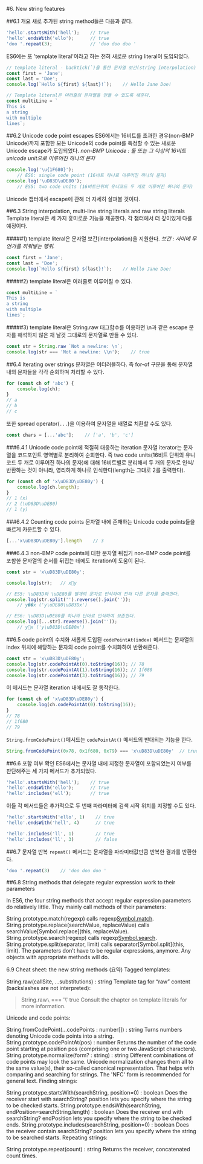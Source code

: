 #6. New string features

##6.1 개요
새로 추가된 string method들은 다음과 같다.
```js
'hello'.startsWith('hell');    // true
'hello'.endsWith('ello');      // true
'doo '.repeat(3);              // 'doo doo doo '
```

ES6에는 또 'template literal'이라고 하는 전혀 새로운 string literal이 도입되었다.

```js
// template literal - backtick(`)을 통한 문자열 보간(string interpolation)
const first = 'Jane';
const last = 'Doe';
console.log(`Hello ${first} ${last}!`);    // Hello Jane Doe!

// Template literal은 여러줄의 문자열을 만들 수 있도록 해준다.
const multiLine = `
This is
a string
with multiple
lines`;
```


##6.2 Unicode code point escapes
ES6에서는 16비트를 초과한 경우(non-BMP Unicode)까지 포함한 모든 Unicode의 code point를 특정할 수 있는 새로운 Unicode escape가 도입되었다.
_non-BMP Unicode : 둘 또는 그 이상의 16비트 unicode unit으로 이루어진 하나의 문자_

```js
console.log('\u{1F680}'); 
    // ES6: single code point (16비트 하나로 이루어진 하나의 문자)
console.log('\uD83D\uDE80');
    // ES5: two code units (16비트단위의 유니코드 두 개로 이루어진 하나의 문자)
```
Unicode 챕터에서 escape에 관해 더 자세히 살펴볼 것이다.


##6.3 String interpolation, multi-line string literals and raw string literals
Template literal은 세 가지 흥미로운 기능을 제공한다. 각 챕터에서 더 깊이있게 다룰 예정이다.

#####1) template literal은 문자열 보간(interpolation)을 지원한다.
_보간 : 사이에 무언가를 끼워넣는 행위._
```js
const first = 'Jane';
const last = 'Doe';
console.log(`Hello ${first} ${last}!`);    // Hello Jane Doe!
```

#####2) template literal은 여러줄로 이루어질 수 있다.
```js
const multiLine = `
This is
a string
with multiple
lines`;
```

#####3) template literal은 String.raw 태그함수를 이용하면 \n과 같은 escape 문자를 해석하지 않은 채 날것 그대로의 문자열로 만들 수 있다.
```js
const str = String.raw `Not a newline: \n`;
console.log(str === 'Not a newline: \\n');    // true
```

##6.4 Iterating over strings
문자열은 이터러블하다. 즉 for-of 구문을 통해 문자열 내의 문자들을 각각 순회하며 처리할 수 있다.
```js
for (const ch of 'abc') {
    console.log(ch);
}
// a
// b
// c
```

또한 spread operator(`...`)을 이용하여 문자열을 배열로 치환할 수도 있다.
```js
const chars = [...'abc'];    // ['a', 'b', 'c']
```


###6.4.1 Unicode code point에 적절히 대응하는 iteration
문자열 iterator는 문자열을 코드포인트 영역별로 분리하여 순회한다. 즉 two code units(16비트 단위의 유니코드 두 개로 이루어진 하나의 문자)에 대해 16비트별로 분리해서 두 개의 문자로 인식/반환하는 것이 아니라, 영리하게 하나로 인식한다(length는 그대로 2를 출력한다).
```js
for (const ch of 'x\uD83D\uDE80y') {
    console.log(ch.length);
}
// 1 (x)
// 2 (\uD83D\uDE80)
// 1 (y)
```

###6.4.2 Counting code points
문자열 내에 존재하는 Unicode code points들을 빠르게 카운트할 수 있다.
```js
[...'x\uD83D\uDE80y'].length    // 3
```

###6.4.3 non-BMP code points에 대한 문자열 뒤집기
non-BMP code point를 포함한 문자열의 순서를 뒤집는 데에도 iteration이 도움이 된다.
```js
const str = 'x\uD83D\uDE80y';

console.log(str);   // x🚀y

// ES5: \uD83D와 \uDE80를 별개의 문자로 인식하여 전혀 다른 문자를 출력한다.
console.log(str.split('').reverse().join(''));
    // y��x ('y\uDE80\uD83Dx')

// ES6: \uD83D\uDE80를 하나의 단어로 인식하여 보존한다.
console.log([...str].reverse().join(''));
    // y🚀x ('y\uD83D\uDE80x')
```

##6.5 code point의 수치화
새롭게 도입된 `codePointAt(index)` 메서드는 문자열의 index 위치에 해당하는 문자의 code point를 수치화하여 반환해준다.
```js
const str = 'x\uD83D\uDE80y';
console.log(str.codePointAt(0).toString(16)); // 78
console.log(str.codePointAt(1).toString(16)); // 1f680
console.log(str.codePointAt(3).toString(16)); // 79
```

이 메서드는 문자열 iteration 내에서도 잘 동작한다.
```js
for (const ch of 'x\uD83D\uDE80y') {
    console.log(ch.codePointAt(0).toString(16));
}
// 78
// 1f680
// 79
```

`String.fromCodePoint()`메서드는 `codePointAt()` 메서드의 반대되는 기능을 한다.
```js
String.fromCodePoint(0x78, 0x1f680, 0x79) === 'x\uD83D\uDE80y'  // true
```


##6.6 포함 여부 확인
ES6에서는 문자열 내에 지정한 문자열이 포함되었는지 여부를 판단해주는 세 가지 메서드가 추가되었다.
```js
'hello'.startsWith('hell');    // true
'hello'.endsWith('ello');      // true
'hello'.includes('ell');       // true
```

이들 각 메서드들은 추가적으로 두 번째 파라미터에 검색 시작 위치를 지정할 수도 있다.
```js
'hello'.startsWith('ello', 1)    // true
'hello'.endsWith('hell', 4)      // true

'hello'.includes('ll', 1)        // true
'hello'.includes('ll', 3)        // false
```


##6.7 문자열 반복
`repeat()` 메서드는 문자열을 파라미터값만큼 반복한 결과를 반환한다.
```js
'doo '.repeat(3)    // 'doo doo doo '
```


##6.8 String methods that delegate regular expression work to their parameters

In ES6, the four string methods that accept regular expression parameters do relatively little. They mainly call methods of their parameters:

String.prototype.match(regexp) calls regexp[Symbol.match](this).
String.prototype.replace(searchValue, replaceValue) calls searchValue[Symbol.replace](this, replaceValue).
String.prototype.search(regexp) calls regexp[Symbol.search](this).
String.prototype.split(separator, limit) calls separator[Symbol.split](this, limit).
The parameters don’t have to be regular expressions, anymore. Any objects with appropriate methods will do.

6.9 Cheat sheet: the new string methods (요약)
Tagged templates:

String.raw(callSite, ...substitutions) : string
Template tag for “raw” content (backslashes are not interpreted):
  > String.raw`\` === '\\'
  true
Consult the chapter on template literals for more information.

Unicode and code points:

String.fromCodePoint(...codePoints : number[]) : string
Turns numbers denoting Unicode code points into a string.
String.prototype.codePointAt(pos) : number
Returns the number of the code point starting at position pos (comprising one or two JavaScript characters).
String.prototype.normalize(form? : string) : string
Different combinations of code points may look the same. Unicode normalization changes them all to the same value(s), their so-called canonical representation. That helps with comparing and searching for strings. The 'NFC' form is recommended for general text.
Finding strings:

String.prototype.startsWith(searchString, position=0) : boolean
Does the receiver start with searchString? position lets you specify where the string to be checked starts.
String.prototype.endsWith(searchString, endPosition=searchString.length) : boolean
Does the receiver end with searchString? endPosition lets you specify where the string to be checked ends.
String.prototype.includes(searchString, position=0) : boolean
Does the receiver contain searchString? position lets you specify where the string to be searched starts.
Repeating strings:

String.prototype.repeat(count) : string
Returns the receiver, concatenated count times.
